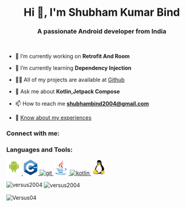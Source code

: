 <h1 align="center">Hi 👋, I'm Shubham Kumar Bind</h1>
<h3 align="center">A passionate Android developer from India</h3>

<p align="left"> <a href="https://twitter.com/" target="blank"><img src="https://img.shields.io/twitter/follow/?logo=twitter&style=for-the-badge" alt="" /></a> </p>

- 🔭 I’m currently working on **Retrofit And Room**

- 🌱 I’m currently learning **Dependency Injection**

- 👨‍💻 All of my projects are available at [Github](https://github.com/Versus04/)

- 💬 Ask me about **Kotlin,Jetpack Compose**

- 📫 How to reach me **shubhambind2004@gmail.com**

- 📄 [Know about my experiences](https://drive.google.com/file/d/16eqgoRso-c7advknqL-gs_jT47UEcto6/view?usp=sharing)

<h3 align="left">Connect with me:</h3>
<p align="left">
</p>

<h3 align="left">Languages and Tools:</h3>
<p align="left"> <a href="https://developer.android.com" target="_blank" rel="noreferrer"> <img src="https://raw.githubusercontent.com/devicons/devicon/master/icons/android/android-original-wordmark.svg" alt="android" width="40" height="40"/> </a> <a href="https://www.w3schools.com/cpp/" target="_blank" rel="noreferrer"> <img src="https://raw.githubusercontent.com/devicons/devicon/master/icons/cplusplus/cplusplus-original.svg" alt="cplusplus" width="40" height="40"/> </a> <a href="https://git-scm.com/" target="_blank" rel="noreferrer"> <img src="https://www.vectorlogo.zone/logos/git-scm/git-scm-icon.svg" alt="git" width="40" height="40"/> </a> <a href="https://www.java.com" target="_blank" rel="noreferrer"> <img src="https://raw.githubusercontent.com/devicons/devicon/master/icons/java/java-original.svg" alt="java" width="40" height="40"/> </a> <a href="https://kotlinlang.org" target="_blank" rel="noreferrer"> <img src="https://www.vectorlogo.zone/logos/kotlinlang/kotlinlang-icon.svg" alt="kotlin" width="40" height="40"/> </a> <a href="https://www.linux.org/" target="_blank" rel="noreferrer"> <img src="https://raw.githubusercontent.com/devicons/devicon/master/icons/linux/linux-original.svg" alt="linux" width="40" height="40"/> </a> </p>

<p><img align="left" src="https://github-readme-stats.vercel.app/api/top-langs?username=Versus04&show_icons=true&locale=en&layout=compact" alt="versus2004" /></p>

<p>&nbsp;<img align="center" src="https://github-readme-stats.vercel.app/api?username=Versus04&show_icons=true&locale=en" alt="versus2004" /></p>

<p><img align="center" src="https://github-readme-streak-stats.herokuapp.com/?user=Versus04&" alt="Versus04" /></p>
